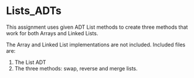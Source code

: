 # Lists_ADTs
This assignment uses given ADT List methods to create three methods that work for both Arrays and Linked Lists.

The Array and Linked List implementations are not included.
Included files are:
1) The List ADT
2) The three methods: swap, reverse and merge lists.

